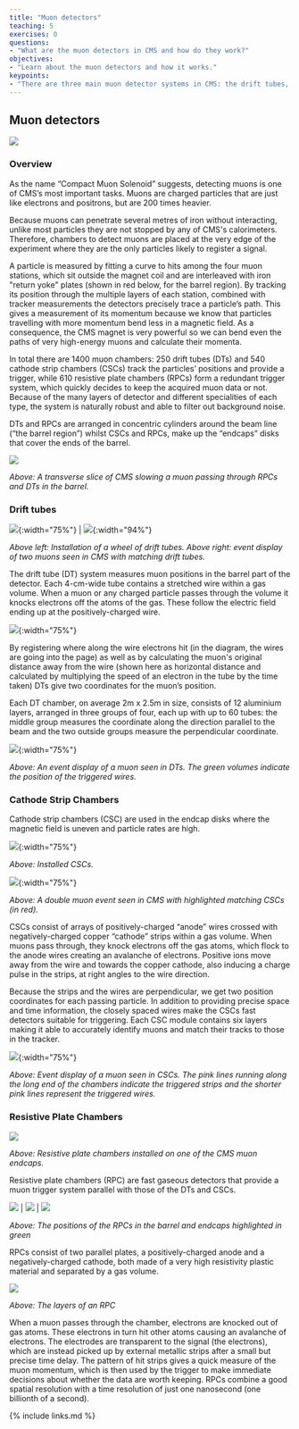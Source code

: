 ```yaml
---
title: "Muon detectors"
teaching: 5
exercises: 0
questions:
- "What are the muon detectors in CMS and how do they work?"
objectives:
- "Learn about the muon detectors and how it works."
keypoints:
- "There are three main muon detector systems in CMS: the drift tubes, cathode strip chambers, and resistive plate chambers."
---
```

## Muon detectors

![](../fig/cms_muons.png)

### Overview

As the name “Compact Muon Solenoid” suggests, detecting muons is one of CMS’s most important tasks.
Muons are charged particles that are just like electrons and positrons, but are 200 times heavier.

Because muons can penetrate several metres of iron without interacting, unlike most particles they are not stopped by any of CMS's calorimeters. Therefore, chambers to detect muons are placed at the very edge of the experiment where they are the only particles likely to register a signal.

A particle is measured by fitting a curve to hits among the four muon stations, which sit outside the magnet coil and are interleaved with iron "return yoke" plates (shown in red below, for the barrel region). By tracking its position through the multiple layers of each station, combined with tracker measurements the detectors precisely trace a particle’s path. This gives a measurement of its momentum because we know that particles travelling with more momentum bend less in a magnetic field. As a consequence, the CMS magnet is very powerful so we can bend even the paths of very high-energy muons and calculate their momenta.

In total there are 1400 muon chambers: 250 drift tubes (DTs) and 540 cathode strip chambers (CSCs) track the particles’ positions and provide a trigger, while 610 resistive plate chambers (RPCs) form a redundant trigger system, which quickly decides to keep the acquired muon data or not. Because of the many layers of detector and different specialities of each type, the system is naturally robust and able to filter out background noise.

DTs and RPCs are arranged in concentric cylinders around the beam line (“the barrel region”) whilst CSCs and RPCs, make up the “endcaps” disks that cover the ends of the barrel.

![](../fig/MuStations.gif)

*Above: A transverse slice of CMS slowing a muon passing through RPCs and DTs in the barrel.*

### Drift tubes

![](../fig/oreach-2007-001_08.jpg){:width="75%"} | ![](../fig/muon_event_dt.png){:width="94%"}

*Above left: Installation of a wheel of drift tubes. Above right: event display of two muons seen in CMS with matching drift tubes.*

The drift tube (DT) system measures muon positions in the barrel part of the detector. Each 4-cm-wide tube contains a stretched wire within a gas volume. When a muon or any charged particle passes through the volume it knocks electrons off the atoms of the gas. These follow the electric field ending up at the positively-charged wire.

![](../fig/dt_design.png){:width="75%"}

By registering where along the wire electrons hit (in the diagram, the wires are going into the page) as well as by calculating the muon's original distance away from the wire (shown here as horizontal distance and calculated by multiplying the speed of an electron in the tube by the time taken) DTs give two coordinates for the muon’s position.

Each DT chamber, on average 2m x 2.5m in size, consists of 12 aluminium layers, arranged in three groups of four, each up with up to 60 tubes: the middle group measures the coordinate along the direction parallel to the beam and the two outside groups measure the perpendicular coordinate.

![](../fig/muon_dt_rechits.png){:width="75%"}

*Above: An event display of a muon seen in DTs. The green volumes indicate the position of the triggered wires.*

### Cathode Strip Chambers

Cathode strip chambers (CSC) are used in the endcap disks where the magnetic field is uneven and particle rates are high.

![](../fig/oreach-2005-011.jpg){:width="75%"}

*Above: Installed CSCs.*

![](../fig/muon_csc_event.png){:width="75%"}

*Above: A double muon event seen in CMS with highlighted matching CSCs (in red).*

CSCs consist of arrays of positively-charged “anode” wires crossed with negatively-charged copper “cathode” strips within a gas volume. When muons pass through, they knock electrons off the gas atoms, which flock to the anode wires creating an avalanche of electrons. Positive ions move away from the wire and towards the copper cathode, also inducing a charge pulse in the strips, at right angles to the wire direction.

Because the strips and the wires are perpendicular, we get two position coordinates for each passing particle.
In addition to providing precise space and time information, the closely spaced wires make the CSCs fast detectors suitable for triggering. Each CSC module contains six layers making it able to accurately identify muons and match their tracks to those in the tracker.

![](../fig/muon_csc_digis.png){:width="75%"}

*Above: Event display of a muon seen in CSCs. The pink lines running along the long end of the chambers indicate the triggered strips and the shorter pink lines represent the triggered wires.*

### Resistive Plate Chambers

![](../fig/oreach-2006-011.jpg)

*Above: Resistive plate chambers installed on one of the CMS muon endcaps.*

Resistive plate chambers (RPC) are fast gaseous detectors that provide a muon trigger system parallel with those of the DTs and CSCs.

![](../fig/muons_0.png) | ![](../fig/muons_rpc_barrel.png) | ![](../fig/muons_rpc_endcaps.png)

*Above: The positions of the RPCs in the barrel and endcaps highlighted in green*

RPCs consist of two parallel plates, a positively-charged anode and a negatively-charged cathode, both made of a very high resistivity plastic material and separated by a gas volume.

![](../fig/RPClayers.jpg)

*Above: The layers of an RPC*

When a muon passes through the chamber, electrons are knocked out of gas atoms. These electrons in turn hit other atoms causing an avalanche of electrons. The electrodes are transparent to the signal (the electrons), which are instead picked up by external metallic strips after a small but precise time delay. The pattern of hit strips gives a quick measure of the muon momentum, which is then used by the trigger to make immediate decisions about whether the data are worth keeping. RPCs combine a good spatial resolution with a time resolution of just one nanosecond (one billionth of a second).



{% include links.md %}
